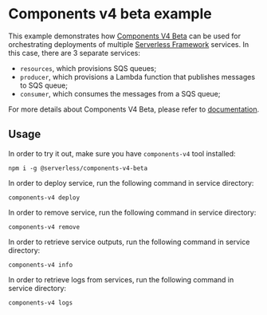 # Components v4 beta example

This example demonstrates how [Components V4 Beta](https://www.npmjs.com/package/@serverless/components-v4-beta) can be used for orchestrating deployments of multiple [Serverless Framework](https://www.serverless.com/framework) services. In this case, there are 3 separate services:
- `resources`, which provisions SQS queues;
- `producer`, which provisions a Lambda function that publishes messages to SQS queue;
- `consumer`, which consumes the messages from a SQS queue;

For more details about Components V4 Beta, please refer to [documentation](https://www.npmjs.com/package/@serverless/components-v4-beta).

## Usage

In order to try it out, make sure you have `components-v4` tool installed:

```
npm i -g @serverless/components-v4-beta
```


In order to deploy service, run the following command in service directory:

```
components-v4 deploy
```

In order to remove service, run the following command in service directory:

```
components-v4 remove
```

In order to retrieve service outputs, run the following command in service directory:

```
components-v4 info
```

In order to retrieve logs from services, run the following command in service directory:

```
components-v4 logs
```





